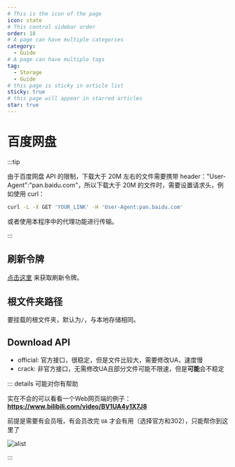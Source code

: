 ```yaml
---
# This is the icon of the page
icon: state
# This control sidebar order
order: 18
# A page can have multiple categories
category:
  - Guide
# A page can have multiple tags
tag:
  - Storage
  - Guide
# this page is sticky in article list
sticky: true
# this page will appear in starred articles
star: true
---
```


# 百度网盘

:::tip

由于百度网盘 API 的限制，下载大于 20M 左右的文件需要携带 header："User-Agent":"pan.baidu.com"，所以下载大于 20M 的文件时，需要设置请求头，例如使用 curl：

```bash
curl -L -X GET 'YOUR_LINK' -H 'User-Agent:pan.baidu.com'
```

或者使用本程序中的代理功能进行传输。

:::

## 刷新令牌

[点击这里](https://openapi.baidu.com/oauth/2.0/authorize?response_type=code&client_id=iYCeC9g08h5vuP9UqvPHKKSVrKFXGa1v&redirect_uri=https://tool.nn.ci/baidu/callback&scope=basic,netdisk&qrcode=1) 来获取刷新令牌。

## 根文件夹路径

要挂载的根文件夹，默认为`/`，与本地存储相同。

## Download API

- official: 官方接口，很稳定，但是文件比较大，需要修改UA，速度慢
- crack: 非官方接口，无需修改UA且部分文件可能不限速，但是**可能**会不稳定




::: details 可能对你有帮助

实在不会的可以看看一个Web网页端的例子： **https://www.bilibili.com/video/BV1UA4y1X7J8**

前提是需要有会员哦，有会员改完 `UA` 才会有用（选择官方和302），只能帮你到这里了

![alist](/img/drivers/baidu/bdUA.png)

:::

